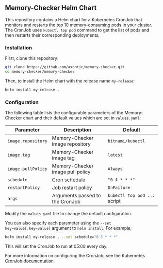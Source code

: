 ## Memory-Checker Helm Chart

This repository contains a Helm chart for a Kubernetes CronJob that monitors and restarts the top 10 memory-consuming pods in your cluster. The CronJob uses `kubectl top pod` command to get the list of pods and then restarts their corresponding deployments.

### Installation

First, clone this repository:

```sh
git clone https://github.com/axontic/memory-checker.git
cd memory-checker/memory-checker
```

Then, to install the Helm chart with the release name `my-release`:

```sh
helm install my-release .
```

### Configuration

The following table lists the configurable parameters of the Memory-Checker chart and their default values which are set in `values.yaml`:

| Parameter           | Description                                        | Default                          |
|---------------------|----------------------------------------------------|----------------------------------|
| `image.repository`  | Memory-Checker image repository                    | `bitnami/kubectl`                |
| `image.tag`         | Memory-Checker image tag                           | `latest`                         |
| `image.pullPolicy`  | Memory-Checker image pull policy                   | `Always`                         |
| `schedule`          | Cron schedule                                      | `"0 4 * * *"`                    |
| `restartPolicy`     | Job restart policy                                 | `OnFailure`                      |
| `args`              | Arguments passed to the CronJob                    | `kubectl top pod ...` script     |

Modify the `values.yaml` file to change the default configuration.

You can also specify each parameter using the `--set key=value[,key=value]` argument to `helm install`. For example,

```sh
helm install my-release . --set schedule="0 5 * * *"
```

This will set the CronJob to run at 05:00 every day.

For more information on configuring the CronJob, see the Kubernetes [CronJob documentation](https://kubernetes.io/docs/concepts/workloads/controllers/cron-jobs/).
